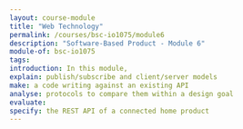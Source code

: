 ```yaml
---
layout: course-module
title: "Web Technology"
permalink: /courses/bsc-io1075/module6
description: "Software-Based Product - Module 6"
module-of: bsc-io1075
tags:
introduction: In this module, 
explain: publish/subscribe and client/server models
make: a code writing against an existing API
analyse: protocols to compare them within a design goal
evaluate:
specify: the REST API of a connected home product
---
```

